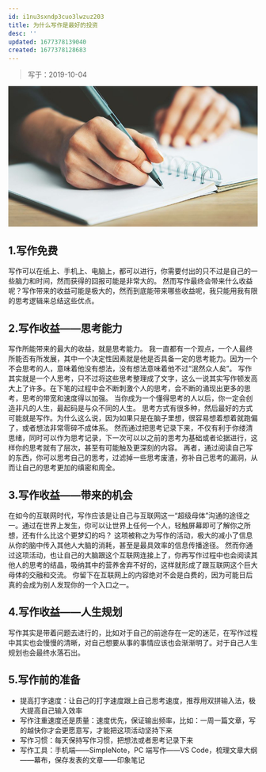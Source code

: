 ```yaml
---
id: i1nu3sxndp3cuo3lwzuz203
title: 为什么写作是最好的投资
desc: ''
updated: 1677378139040
created: 1677378128683
---
```


> 写于：2019-10-04

![](/assets/images/2023-02-26-10-22-18.png)

## 1.写作免费

写作可以在纸上、手机上、电脑上，都可以进行，你需要付出的只不过是自己的一些脑力和时间，然而获得的回报可能是非常大的。
然而写作最终会带来什么收益呢？写作带来的收益可能是极大的，然而到底能带来哪些收益呢，我只能用我有限的思考逻辑来总结这些优点。

## 2.写作收益——思考能力

写作所能带来的最大的收益，就是思考能力。
我一直都有一个观点，一个人最终所能否有所发展，其中一个决定性因素就是他是否具备一定的思考能力。因为一个不会思考的人，意味着他没有想法，没有想法意味着他不过“泯然众人矣”。
写作其实就是一个人思考，只不过将这些思考整理成了文字，这么一说其实写作顿发高大上了许多。在下笔的过程中会不断刺激个人的思考，会不断的涌现出更多的思考，思考的带宽和速度得以加强。
当你成为一个懂得思考的人以后，你一定会创造非凡的人生，最起码是与众不同的人生。
思考方式有很多种，然后最好的方式可能就是写作。为什么这么说，因为如果只是在脑子里想，很容易想着想着就跑偏了，或者想法非常零碎不成体系。
然而通过把思考记录下来，不仅有利于你缕清思绪，同时可以作为思考记录，下一次可以以之前的思考为基础或者论据进行，这样你的思考就有了层次，甚至有可能触及更深刻的内容。
再者，通过阅读自己写的东西，你可以思考自己的思考，过滤掉一些思考废渣，弥补自己思考的漏洞，从而让自己的思考更加的缜密和周全。

## 3.写作收益——带来的机会

在如今的互联网时代，写作应该是让自己与互联网这一“超级母体”沟通的途径之一。通过在世界上发生，你可以让世界上任何一个人，轻触屏幕即可了解你之所想，还有什么比这个更梦幻的吗？
这项被称之为写作的活动，极大的减小了信息从你的脑中传入其他人大脑的消耗，甚至是最具效率的信息传播途径。
然而你通过这项活动，也让自己的大脑跟这个互联网连接上了，你再写作过程中也会阅读其他人的思考的结晶，吸纳其中的营养舍弃不好的，这样就形成了跟互联网这个巨大母体的交融和交流。
你留下在互联网上的内容绝对不会是白费的，因为可能日后真的会成为别人发现你的一个入口之一。

## 4.写作收益——人生规划

写作其实是带着问题去进行的，比如对于自己的前途存在一定的迷茫，在写作过程中其实也会慢慢的清晰，对自己想要从事的事情应该也会渐渐明了。对于自己人生规划也会最终水落石出。

## 5.写作前的准备

- 提高打字速度：让自己的打字速度跟上自己思考速度，推荐用双拼输入法，极大提高自己输入效率
- 写作注重速度还是质量：速度优先，保证输出频率，比如：一周一篇文章，写的越快你才会更愿意写，才能把这项活动坚持下来
- 写作习惯：每天保持写作习惯，把想法或者思考记录下来
- 写作工具：手机端——SimpleNote，PC 端写作——VS Code，梳理文章大纲——幕布，保存发表的文章——印象笔记
